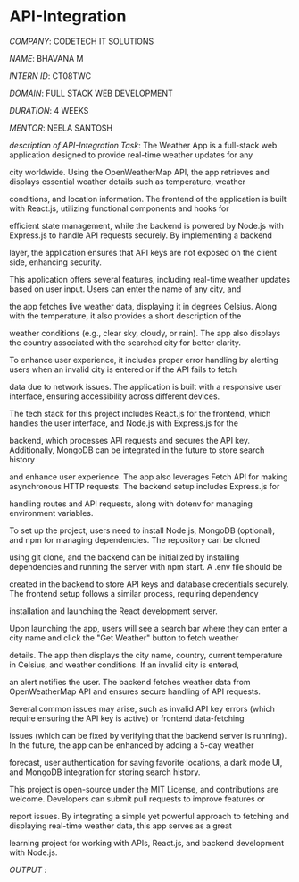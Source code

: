 # API-Integration

*COMPANY*: CODETECH IT SOLUTIONS

*NAME*: BHAVANA M

*INTERN ID*: CT08TWC

*DOMAIN*: FULL STACK WEB DEVELOPMENT

*DURATION*: 4 WEEKS

*MENTOR*: NEELA SANTOSH

*description of API-Integration Task*: The Weather App is a full-stack web application designed to provide real-time weather updates for any

city worldwide. Using the OpenWeatherMap API, the app retrieves and displays essential weather details such as temperature, weather 

conditions, and location information. The frontend of the application is built with React.js, utilizing functional components and hooks for 

efficient state management, while the backend is powered by Node.js with Express.js to handle API requests securely. By implementing a backend 

layer, the application ensures that API keys are not exposed on the client side, enhancing security.

This application offers several features, including real-time weather updates based on user input. Users can enter the name of any city, and 

the app fetches live weather data, displaying it in degrees Celsius. Along with the temperature, it also provides a short description of the 

weather conditions (e.g., clear sky, cloudy, or rain). The app also displays the country associated with the searched city for better clarity. 

To enhance user experience, it includes proper error handling by alerting users when an invalid city is entered or if the API fails to fetch 

data due to network issues. The application is built with a responsive user interface, ensuring accessibility across different devices.

The tech stack for this project includes React.js for the frontend, which handles the user interface, and Node.js with Express.js for the 

backend, which processes API requests and secures the API key. Additionally, MongoDB can be integrated in the future to store search history 

and enhance user experience. The app also leverages Fetch API for making asynchronous HTTP requests. The backend setup includes Express.js for 

handling routes and API requests, along with dotenv for managing environment variables.

To set up the project, users need to install Node.js, MongoDB (optional), and npm for managing dependencies. The repository can be cloned 

using git clone, and the backend can be initialized by installing dependencies and running the server with npm start. A .env file should be 

created in the backend to store API keys and database credentials securely. The frontend setup follows a similar process, requiring dependency 

installation and launching the React development server.

Upon launching the app, users will see a search bar where they can enter a city name and click the "Get Weather" button to fetch weather 

details. The app then displays the city name, country, current temperature in Celsius, and weather conditions. If an invalid city is entered, 

an alert notifies the user. The backend fetches weather data from OpenWeatherMap API and ensures secure handling of API requests.

Several common issues may arise, such as invalid API key errors (which require ensuring the API key is active) or frontend data-fetching 

issues (which can be fixed by verifying that the backend server is running). In the future, the app can be enhanced by adding a 5-day weather 

forecast, user authentication for saving favorite locations, a dark mode UI, and MongoDB integration for storing search history.

This project is open-source under the MIT License, and contributions are welcome. Developers can submit pull requests to improve features or 

report issues. By integrating a simple yet powerful approach to fetching and displaying real-time weather data, this app serves as a great 

learning project for working with APIs, React.js, and backend development with Node.js. 

*OUTPUT* :
